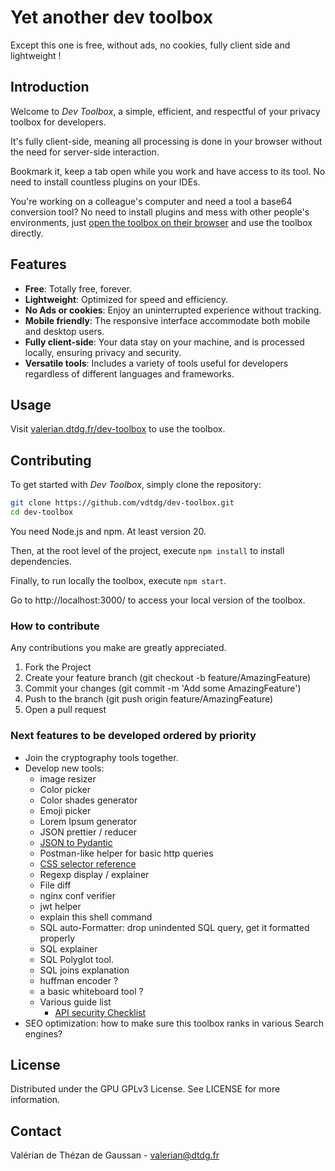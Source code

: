 # Yet another dev toolbox

Except this one is free, without ads, no cookies, fully client side and lightweight !

## Introduction

Welcome to _Dev Toolbox_, a simple, efficient, and respectful of your privacy toolbox for developers.

It's fully client-side, meaning all processing is done in your browser without the need for server-side interaction.

Bookmark it, keep a tab open while you work and have access to its tool. No need to install countless plugins on your
IDEs.

You're working on a colleague's computer and need a tool a base64 conversion tool? No need to install plugins and mess
with other people's environments, just [open the toolbox on their browser](https://valerian.dtdg.fr/dev-toolbox) and use
the toolbox directly.

## Features

- **Free**: Totally free, forever.
- **Lightweight**: Optimized for speed and efficiency.
- **No Ads or cookies**: Enjoy an uninterrupted experience without tracking.
- **Mobile friendly**: The responsive interface accommodate both mobile and desktop users.
- **Fully client-side**: Your data stay on your machine, and is processed locally, ensuring privacy and security.
- **Versatile tools**: Includes a variety of tools useful for developers regardless of different languages and
  frameworks.

## Usage

Visit [valerian.dtdg.fr/dev-toolbox](https://valerian.dtdg.fr/dev-toolbox) to use the toolbox.

## Contributing

To get started with _Dev Toolbox_, simply clone the repository:

```bash
git clone https://github.com/vdtdg/dev-toolbox.git
cd dev-toolbox
```

You need Node.js and npm. At least version 20.

Then, at the root level of the project, execute `npm install` to install dependencies.

Finally, to run locally the toolbox, execute `npm start`.

Go to http://localhost:3000/ to access your local version of the toolbox.

### How to contribute

Any contributions you make are greatly appreciated.

1. Fork the Project
2. Create your feature branch (git checkout -b feature/AmazingFeature)
3. Commit your changes (git commit -m 'Add some AmazingFeature')
4. Push to the branch (git push origin feature/AmazingFeature)
5. Open a pull request

### Next features to be developed ordered by priority

- Join the cryptography tools together.
- Develop new tools:
  - image resizer
  - Color picker
  - Color shades generator
  - Emoji picker
  - Lorem Ipsum generator
  - JSON prettier / reducer
  - [JSON to Pydantic](https://jsontopydantic.com/)
  - Postman-like helper for basic http queries
  - [CSS selector reference](https://www.w3schools.com/cssref/css_selectors.php)
  - Regexp display / explainer
  - File diff
  - nginx conf verifier
  - jwt helper
  - explain this shell command
  - SQL auto-Formatter: drop unindented SQL query, get it formatted properly
  - SQL explainer
  - SQL Polyglot tool.
  - SQL joins explanation
  - huffman encoder ?
  - a basic whiteboard tool ?
  - Various guide list
    - [API security Checklist](https://github.com/shieldfy/API-Security-Checklist/blob/master/README.md?source=post_page-----78fd25dac4df--------------------------------)
- SEO optimization: how to make sure this toolbox ranks in various Search engines?

## License

Distributed under the GPU GPLv3 License. See LICENSE for more information.

## Contact

Valérian de Thézan de Gaussan - [valerian@dtdg.fr](mailto:valerian@dtdg.fr)
